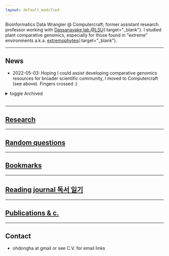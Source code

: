 ```yaml
---
layout: default_modified
---
```

Bioinformatics Data Wrangler @ Computercraft; former assistant research professor working with [Dassanayake lab.@LSU](https://www.lsugenomics.org/){:target="_blank"}. I studied plant comparative genomics, especially for those found in "extreme" environments a.k.a. [extremophytes](https://extremeplants.org/what-is-an-extremophyte/){:target="_blank"}.

___
## News 

- 2022-05-03: Hoping I could assist developing comparative genomics resources for broader scientific community, I moved to Computercraft (see above). Fingers crossed :)

<details markdown=1><summary markdown="span"> toggle Archived </summary>
- 2022-05-02: The pandemic-long collaboration, studying a [fascinating innovation in extremophyte root growth strategy under stress](https://www.cnn.com/2022/05/02/world/extreme-plants-stress-climate-scn/index.html){:target="_blank"}, was published in [_Nat Plants_](https://doi.org/10.1038/s41477-022-01139-5){:target="_blank"}. I focused on providing a framework for comparative DAP- and RNA-seq analyses (see [short tweetorial](https://twitter.com/inspirace/status/1525834604351037440){:target="_blank"}).

- 2022-01-10: I presented [Phylogenetically informed Profiling (PiP)](https://github.com/dinnenylab/BrassicaceaeGRN){:target="_blank"}, an attempt to identify functions with lineage(s)-specific GRN modifications, at the "virtual" [Plant & Animal Genome Conference (PAGXXIX)](https://pag.confex.com/pag/xxix/meetingapp.cgi/Paper/43553){:target="_blank"}, Arabidopsis Informatics workshop (see [re-recorded talk](https://www.youtube.com/watch?v=zR9b0oKNfiM){:target="_blank"}).

- 2021-11-28: The [first draft genome of _Phragmites australis_ (common reed)](https://genomevolution.org/coge/GenomeInfo.pl?gid=59768){:target="_blank"} was published in [_Mol Ecol_](https://doi.org/10.1111/mec.16293){:target="_blank"} :) Fun collaboration with researchers from Tulane Univ. and USGS. Next: chromosome-level assemblies of both native and invasive (in North America) subspecies and more comparative genomics of _Phragmites_ invasion.
</details><br>

___
## [Research](research.md)

___
## [Random questions](random.md)

___
## [Bookmarks](bookmarks.md)

___
## [Reading journal 독서 일기](reading.md)

___
## [Publications & c.](publications.md)

___
## Contact
- ohdongha at gmail or see C.V. for email links
